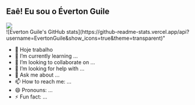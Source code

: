 ## Eaê! Eu sou o Éverton Guile

<div>
  <img height"180em" src="https://github-readme-stats.vercel.app/api?username=EvertonGuile&show_icons=true&theme=transparent">
</div>
![Everton Guile's GitHub stats](https://github-readme-stats.vercel.app/api?username=EvertonGuile&show_icons=true&theme=transparent)"

- 🔭 Hoje trabalho
- 🌱 I’m currently learning ...
- 👯 I’m looking to collaborate on ...
- 🤔 I’m looking for help with ...
- 💬 Ask me about ...
- 📫 How to reach me: ...
- 😄 Pronouns: ...
- ⚡ Fun fact: ...
